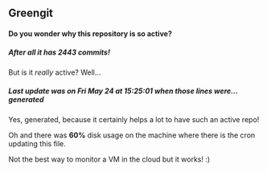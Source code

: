 ## Greengit

#### Do you wonder why this repository is so active?

##### After all it has 2443 commits!

But is it *really* active? Well...

##### Last update was on Fri May 24 at 15:25:01 when those lines were... generated

Yes, generated, because it certainly helps a lot to have such an active repo!

Oh and there was **60%** disk usage on the machine
where there is the cron updating this file.

Not the best way to monitor a VM in the cloud but it works! :)

